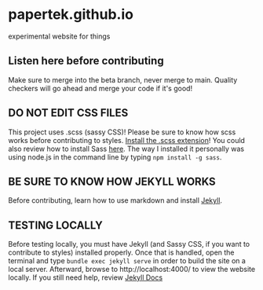 # papertek.github.io

experimental website for things

## Listen here before contributing

Make sure to merge into the beta branch, never merge to main.
Quality checkers will go ahead and merge your code if it's good!

## DO NOT EDIT CSS FILES

This project uses .scss (sassy CSS)! Please be sure to know how scss works
before contributing to styles. [Install the .scss extension](https://marketplace.visualstudio.com/items?itemName=glenn2223.live-sass)!
You could also review how to install Sass [here](https://sass-lang.com/install/). The way I installed it personally was using node.js in the command line by typing `npm install -g sass`.

## BE SURE TO KNOW HOW JEKYLL WORKS

Before contributing, learn how to use markdown and install [Jekyll](https://jekyllrb.com/docs/installation/).

## TESTING LOCALLY

Before testing locally, you must have Jekyll (and Sassy CSS, if you want to contribute to styles) installed properly. Once that is handled, open the terminal and type `bundle exec jekyll serve` in order to build the site on a local server. Afterward, browse to http://localhost:4000/ to view the website locally. If you still need help, review [Jekyll Docs](https://jekyllrb.com/docs/)
